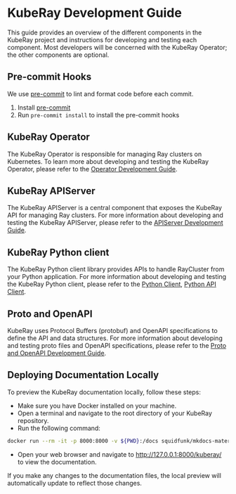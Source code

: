 # KubeRay Development Guide

This guide provides an overview of the different components in the KubeRay project and instructions for developing and testing each component.
Most developers will be concerned with the KubeRay Operator; the other components are optional.

## Pre-commit Hooks

We use [pre-commit] to lint and format code before each commit.

1. Install [pre-commit]
1. Run `pre-commit install` to install the pre-commit hooks

## KubeRay Operator

The KubeRay Operator is responsible for managing Ray clusters on Kubernetes.
To learn more about developing and testing the KubeRay Operator, please refer to the [Operator Development Guide](https://github.com/ray-project/kuberay/blob/master/ray-operator/DEVELOPMENT.md).

## KubeRay APIServer

The KubeRay APIServer is a central component that exposes the KubeRay API for managing Ray clusters.
For more information about developing and testing the KubeRay APIServer, please refer to the [APIServer Development Guide](https://github.com/ray-project/kuberay/blob/master/apiserver/DEVELOPMENT.md).

## KubeRay Python client
The KubeRay Python client library provides APIs to handle RayCluster from your Python application. For more information about developing and testing the KubeRay Python client, please refer to the [Python Client](https://github.com/ray-project/kuberay/blob/master/components/pythonclient.md), [Python API Client](https://github.com/ray-project/kuberay/blob/master/components/pythonapiclient.md).

## Proto and OpenAPI

KubeRay uses Protocol Buffers (protobuf) and OpenAPI specifications to define the API and data structures.
For more information about developing and testing proto files and OpenAPI specifications, please refer to the [Proto and OpenAPI Development Guide](https://github.com/ray-project/kuberay/blob/master/proto/README.md).

## Deploying Documentation Locally

To preview the KubeRay documentation locally, follow these steps:

- Make sure you have Docker installed on your machine.
- Open a terminal and navigate to the root directory of your KubeRay repository.
- Run the following command:

```sh
docker run --rm -it -p 8000:8000 -v ${PWD}:/docs squidfunk/mkdocs-material
```

- Open your web browser and navigate to <http://127.0.0.1:8000/kuberay/> to view the documentation.

If you make any changes to the documentation files, the local preview will automatically update to reflect those changes.

[pre-commit]: https://pre-commit.com/
